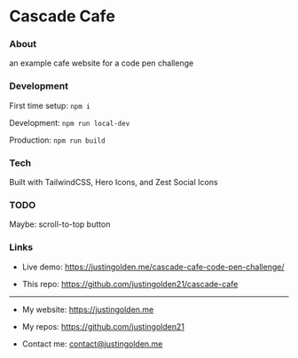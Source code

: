 # Cascade Cafe

### About

an example cafe website for a code pen challenge

### Development

First time setup: `npm i`

Development: `npm run local-dev`

Production: `npm run build`

### Tech

Built with TailwindCSS, Hero Icons, and Zest Social Icons

### TODO

Maybe: scroll-to-top button

### Links

-   Live demo: https://justingolden.me/cascade-cafe-code-pen-challenge/

-   This repo: https://github.com/justingolden21/cascade-cafe

<hr>

-   My website: https://justingolden.me

-   My repos: https://github.com/justingolden21

-   Contact me: contact@justingolden.me
